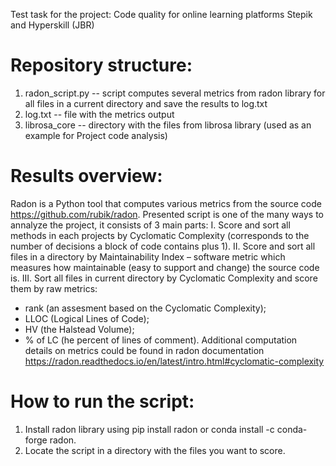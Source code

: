 Test task for the project: Code quality for online learning platforms Stepik and Hyperskill (JBR)

# Repository structure:
1. radon_script.py -- script computes several metrics from radon library for all files in a current directory and save the results to log.txt
2. log.txt -- file with the metrics output 
3. librosa_core -- directory with the files from librosa library (used as an example for Project code analysis)
 
# Results overview:
Radon is a Python tool that computes various metrics from the source code https://github.com/rubik/radon. 
Presented script is one of the many ways to annalyze the project, it consists of 3 main parts:
I. Score and sort all methods in each projects by Cyclomatic Complexity (corresponds to the number of decisions a block of code contains plus 1).
II. Score and sort all files in a directory by Maintainability Index – software metric which measures how maintainable (easy to support and change) the source code is.
III. Sort all files in current directory by Cyclomatic Complexity and score them by raw metrics: 
  - rank (an assesment based on the Cyclomatic Complexity);
  - LLOC (Logical Lines of Code);
  - HV (the Halstead Volume);
  - % of LC (he percent of lines of comment).
Additional computation details on metrics could be found in radon documentation https://radon.readthedocs.io/en/latest/intro.html#cyclomatic-complexity

# How to run the script:
1. Install radon library using pip install radon or conda install -c conda-forge radon.
2. Locate the script in a directory with the files you want to score.

